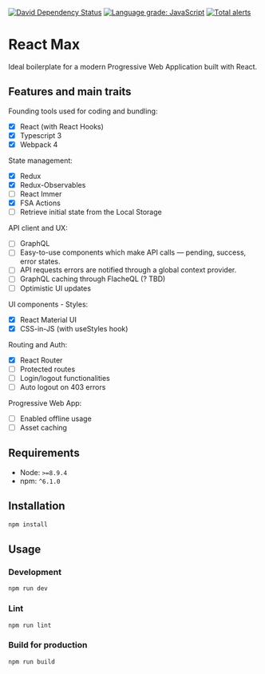 [![David Dependency Status](https://david-dm.org/iliketomatoes/react-max.svg)](https://david-dm.org/iliketomatoes/react-max)
[![Language grade: JavaScript](https://img.shields.io/lgtm/grade/javascript/g/iliketomatoes/react-max.svg?logo=lgtm&logoWidth=18)](https://lgtm.com/projects/g/iliketomatoes/react-max/context:javascript)
[![Total alerts](https://img.shields.io/lgtm/alerts/g/iliketomatoes/react-max.svg?logo=lgtm&logoWidth=18)](https://lgtm.com/projects/g/iliketomatoes/react-max/alerts/)

# React Max

Ideal boilerplate for a modern Progressive Web Application built with React.

## Features and main traits

Founding tools used for coding and bundling:

- [x] React (with React Hooks)
- [x] Typescript 3
- [x] Webpack 4

State management:

- [x] Redux
- [x] Redux-Observables
- [ ] React Immer
- [x] FSA Actions
- [ ] Retrieve initial state from the Local Storage

API client and UX:

- [ ] GraphQL
- [ ] Easy-to-use components which make API calls — pending, success, error states.
- [ ] API requests errors are notified through a global context provider.
- [ ] GraphQL caching through FlacheQL (? TBD)
- [ ] Optimistic UI updates

UI components - Styles:

- [x] React Material UI
- [x] CSS-in-JS (with useStyles hook)

Routing and Auth:

- [x] React Router
- [ ] Protected routes
- [ ] Login/logout functionalities
- [ ] Auto logout on 403 errors

Progressive Web App:

- [ ] Enabled offline usage
- [ ] Asset caching

## Requirements

- Node: `>=8.9.4`
- npm: `^6.1.0`

## Installation

```bash
npm install
```

## Usage

### Development

`npm run dev`

### Lint

`npm run lint`

### Build for production

`npm run build`
